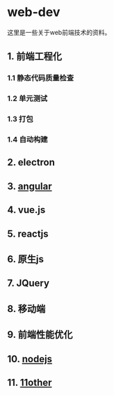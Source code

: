 # web-dev
这里是一些关于web前端技术的资料。

## 1. 前端工程化

### 1.1 静态代码质量检查

### 1.2 单元测试

### 1.3 打包

### 1.4 自动构建

## 2. electron

## 3. [angular](https://github.com/numsg/web-dev/tree/master/03angular)

## 4. vue.js

## 5. reactjs

## 6. 原生js

## 7. JQuery

## 8. 移动端

## 9. 前端性能优化

## 10. [nodejs](https://github.com/numsg/web-dev/tree/master/10nodejs)

## 11. [11other](https://github.com/numsg/web-dev/tree/master/11other)

